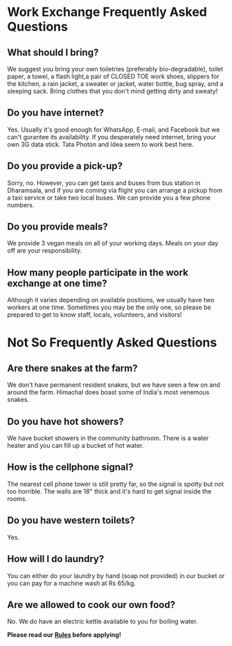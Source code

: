 <!--

Title: Frequently Asked Questions

-->

Work Exchange Frequently Asked Questions
=========

## What should I bring?
We suggest you bring your own toiletries (preferably bio-degradable), toilet paper, a towel, a flash light,a pair of CLOSED TOE work shoes, slippers for the kitchen, a rain jacket, a sweater or jacket, water bottle, bug spray, and a sleeping sack. Bring clothes that you don't mind getting dirty and sweaty!

## Do you have internet?
Yes. Usually it's good enough for WhatsApp, E-mail, and Facebook but we can't gurantee its availability. If you desperately need internet, bring your own 3G data stick. Tata Photon and Idea seem to work best here.

## Do you provide a pick-up?
Sorry, no. However, you can get taxis and buses from bus station in Dharamsala, and if you are coming via flight you can arrange a pickup from a taxi service or take two local buses. We can provide you a few phone numbers.

## Do you provide meals?
We provide 3 vegan meals on all of your working days. Meals on your day off are your responsibility.

## How many people participate in the work exchange at one time?
Although it varies depending on available positions, we usually have two workers at one time. Sometimes you may be the only one, so please be prepared to get to know staff, locals, volunteers, and visitors!

Not So Frequently Asked Questions
=========

## Are there snakes at the farm?
We don't have permanent resident snakes, but we have seen a few on and around the farm. Himachal does boast some of India's most venemous snakes.

## Do you have hot showers?
We have bucket showers in the community bathroom. There is a water heater and you can fill up a bucket of hot water.

## How is the cellphone signal?
The nearest cell phone tower is still pretty far, so the signal is spotty but not too horrible. The walls are 18" thick and it's hard to get signal inside the rooms. 

## Do you have western toilets?
Yes. 

## How will I do laundry?
You can either do your laundry by hand (soap not provided) in our bucket or you can pay for a machine wash at Rs 65/kg.

## Are we allowed to cook our own food?
No. We do have an electric kettle available to you for boiling water.

**Please read our [Rules](/?p=rules) before applying!**
